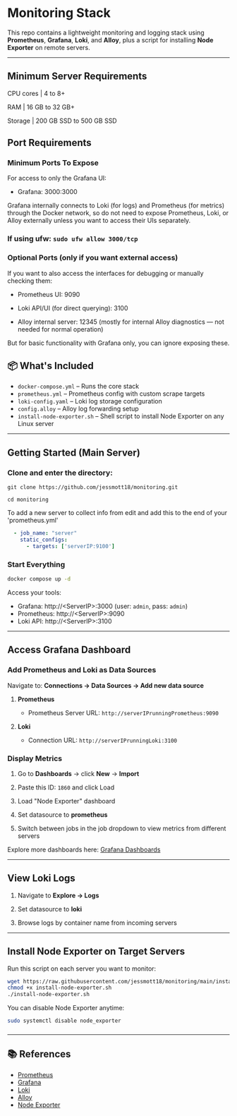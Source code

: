 # Monitoring Stack

This repo contains a lightweight monitoring and logging stack using **Prometheus**, **Grafana**, **Loki**, and **Alloy**, plus a script for installing **Node Exporter** on remote servers.

---
## Minimum Server Requirements
CPU cores | 4 to 8+

RAM | 16 GB to 32 GB+

Storage | 200 GB SSD to 500 GB SSD

## Port Requirements
### Minimum Ports To Expose
For access to only the Grafana UI:

  - Grafana: 3000:3000

  Grafana internally connects to Loki (for logs) and Prometheus (for metrics) through the Docker network, so do not need to expose Prometheus, Loki, or Alloy externally unless you want to access their UIs   separately.

### If using ufw: `sudo ufw allow 3000/tcp`

### Optional Ports (only if you want external access)
If you want to also access the interfaces for debugging or manually checking them:

  - Prometheus UI: 9090

  - Loki API/UI (for direct querying): 3100

  - Alloy internal server: 12345 (mostly for internal Alloy diagnostics — not needed for normal operation)

  But for basic functionality with Grafana only, you can ignore exposing these.

## 📦 What's Included

- `docker-compose.yml` – Runs the core stack
- `prometheus.yml` – Prometheus config with custom scrape targets
- `loki-config.yaml` – Loki log storage configuration
- `config.alloy` – Alloy log forwarding setup
- `install-node-exporter.sh` – Shell script to install Node Exporter on any Linux server

---

##  Getting Started (Main Server)

### Clone and enter the directory:

```
git clone https://github.com/jessmott18/monitoring.git 
```

```
cd monitoring
```

To add a new server to collect info from edit and add this to the end of your 'prometheus.yml'

```yaml
  - job_name: "server"
    static_configs:
      - targets: ['serverIP:9100']
```

### Start Everything

```bash
docker compose up -d
```

Access your tools:

- Grafana: http://\<ServerIP>:3000 (user: `admin`, pass: `admin`)
- Prometheus: http\://\<ServerIP>:9090
- Loki API: http://\<ServerIP>:3100

---

## Access Grafana Dashboard

### Add Prometheus and Loki as Data Sources

Navigate to: **Connections → Data Sources → Add new data source**

1. **Prometheus**
    
    - Prometheus Server URL: `http://serverIPrunningPrometheus:9090`
        
2. **Loki**
    
    - Connection URL: `http://serverIPrunningLoki:3100`
        

### Display Metrics

1. Go to **Dashboards** → click **New** → **Import**
    
2. Paste this ID: `1860` and click Load
    
3. Load "Node Exporter" dashboard
    
4. Set datasource to **prometheus**
    
5. Switch between jobs in the job dropdown to view metrics from different servers
    

Explore more dashboards here: [Grafana Dashboards](https://grafana.com/grafana/dashboards/)

---

## View Loki Logs

1. Navigate to **Explore → Logs**
    
2. Set datasource to **loki**
    
3. Browse logs by container name from incoming servers

---


##  Install Node Exporter on Target Servers

Run this script on each server you want to monitor:

```bash
wget https://raw.githubusercontent.com/jessmott18/monitoring/main/install-node-exporter.sh
chmod +x install-node-exporter.sh
./install-node-exporter.sh
```
You can disable Node Exporter anytime:

```bash
sudo systemctl disable node_exporter
```



###

---

## 📚 References

- [Prometheus](https://prometheus.io/)
- [Grafana](https://grafana.com/)
- [Loki](https://grafana.com/oss/loki/)
- [Alloy](https://grafana.com/oss/alloy/)
- [Node Exporter](https://github.com/prometheus/node_exporter)

